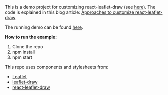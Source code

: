 This is a demo project for customizing react-leaflet-draw (see [here](https://github.com/alex3165/react-leaflet-draw)). The code is explained in this blog article: [Approaches to customize react-leaflet-draw]()

The running demo can be found [here](https://chritsian.github.io/custom-button-react-leaflet-draw/).

<b>How to run the example:</b>

1. Clone the repo
2. npm install
3. npm start



This repo uses components and stylesheets from:

- [Leaflet](https://github.com/Leaflet/Leaflet)
- [leaflet-draw](https://github.com/Leaflet/Leaflet.draw)
- [react-leaflet-draw](https://github.com/alex3165/react-leaflet-draw)
